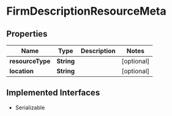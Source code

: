 

# FirmDescriptionResourceMeta


## Properties

Name | Type | Description | Notes
------------ | ------------- | ------------- | -------------
**resourceType** | **String** |  |  [optional]
**location** | **String** |  |  [optional]


## Implemented Interfaces

* Serializable


